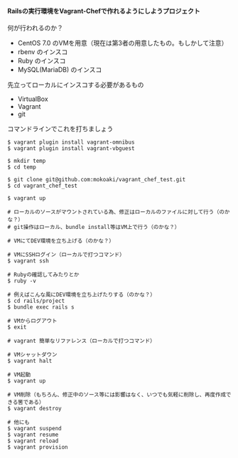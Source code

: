 #### Railsの実行環境をVagrant-Chefで作れるようにしようプロジェクト

何が行われるのか？
- CentOS 7.0 のVMを用意（現在は第3者の用意したもの。もしかして注意）
- rbenv のインスコ
- Ruby のインスコ
- MySQL(MariaDB) のインスコ

先立ってローカルにインスコする必要があるもの
- VirtualBox
- Vagrant
- git

コマンドラインでこれを打ちましょう
```
$ vagrant plugin install vagrant-omnibus  
$ vagrant plugin install vagrant-vbguest  

$ mkdir temp
$ cd temp

$ git clone git@github.com:mokoaki/vagrant_chef_test.git
$ cd vagrant_chef_test

$ vagrant up
```

```
# ローカルのソースがマウントされている為、修正はローカルのファイルに対して行う（のかな？）
# git操作はローカル、bundle install等はVM上で行う（のかな？）

# VMにてDEV環境を立ち上げる（のかな？）

# VMにSSHログイン（ローカルで打つコマンド）
$ vagrant ssh

# Rubyの確認してみたりとか
$ ruby -v

# 例えばこんな風にDEV環境を立ち上げたりする（のかな？）
$ cd rails/project
$ bundle exec rails s

# VMからログアウト
$ exit
```

```
# vagrant 簡単なリファレンス（ローカルで打つコマンド）

# VMシャットダウン
$ vagrant halt

# VM起動
$ vagrant up

# VM削除（もちろん、修正中のソース等には影響はなく、いつでも気軽に削除し、再度作成できる筈である）
$ vagrant destroy

# 他にも
$ vagrant suspend
$ vagrant resume
$ vagrant reload
$ vagrant provision
```
